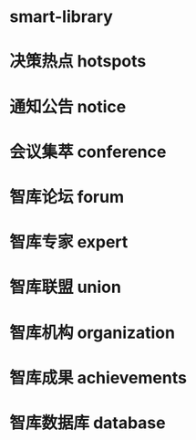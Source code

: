 # smart-library
# 决策热点 hotspots
# 通知公告 notice
# 会议集萃 conference
# 智库论坛 forum
# 智库专家 expert
# 智库联盟 union
# 智库机构 organization
# 智库成果 achievements
# 智库数据库 database